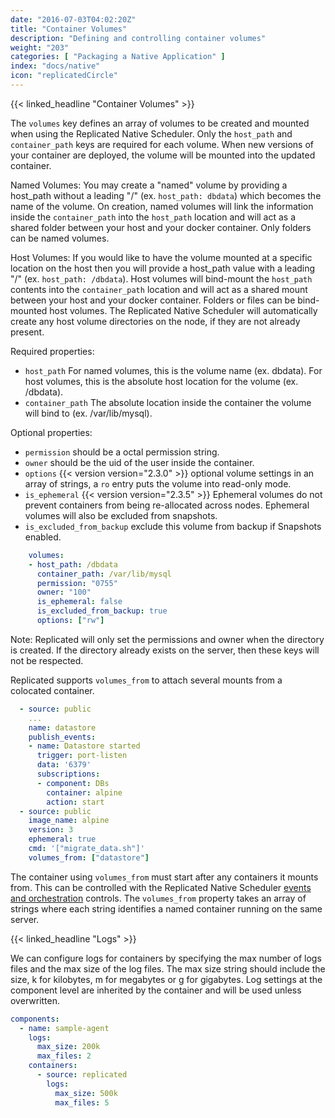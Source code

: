```yaml
---
date: "2016-07-03T04:02:20Z"
title: "Container Volumes"
description: "Defining and controlling container volumes"
weight: "203"
categories: [ "Packaging a Native Application" ]
index: "docs/native"
icon: "replicatedCircle"
---
```


{{< linked_headline "Container Volumes" >}}

The `volumes` key defines an array of volumes to be created and mounted when using the Replicated Native Scheduler. Only the `host_path` and `container_path` keys are required for each volume. When new versions of your container are deployed, the volume will be mounted into the updated container.

Named Volumes: You may create a "named" volume by providing a host_path without a leading "/" (ex. `host_path: dbdata`) which becomes the name of the volume. On creation, named volumes will link the information inside the `container_path` into the `host_path` location and will act as a shared folder between your host and your docker container. Only folders can be named volumes.

Host Volumes: If you would like to have the volume mounted at a specific location on the host then you will provide a host_path value with a leading "/" (ex. `host_path: /dbdata`). Host volumes will bind-mount the `host_path` contents into the `container_path` location and will act as a shared mount between your host and your docker container. Folders or files can be bind-mounted host volumes. The Replicated Native Scheduler will automatically create any host volume directories on the node, if they are not already present.

Required properties:

- `host_path` For named volumes, this is the volume name (ex. dbdata). For host volumes, this is the absolute host location for the volume (ex. /dbdata).
- `container_path` The absolute location inside the container the volume will bind to (ex. /var/lib/mysql).

Optional properties:

- `permission` should be a octal permission string.
- `owner` should be the uid of the user inside the container.
- `options` {{< version version="2.3.0" >}} optional volume settings in an array of strings, a `ro` entry puts the volume into read-only mode.
- `is_ephemeral` {{< version version="2.3.5" >}} Ephemeral volumes do not prevent containers from being re-allocated across nodes. Ephemeral volumes will also be excluded from snapshots.
- `is_excluded_from_backup` exclude this volume from backup if Snapshots enabled.

```yaml
    volumes:
    - host_path: /dbdata
      container_path: /var/lib/mysql
      permission: "0755"
      owner: "100"
      is_ephemeral: false
      is_excluded_from_backup: true
      options: ["rw"]
```

Note: Replicated will only set the permissions and owner when the directory is created. If the directory already exists on the server, then these keys will not be respected.

Replicated supports `volumes_from` to attach several mounts from a colocated container.

```yaml
  - source: public
    ...
    name: datastore
    publish_events:
    - name: Datastore started
      trigger: port-listen
      data: '6379'
      subscriptions:
      - component: DBs
        container: alpine
        action: start
  - source: public
    image_name: alpine
    version: 3
    ephemeral: true
    cmd: '["migrate_data.sh"]'
    volumes_from: ["datastore"]
```

The container using `volumes_from` must start after any containers it mounts from. This can be controlled with the Replicated Native Scheduler [events and orchestration](/docs/native/packaging-an-application/events-and-orchestration/) controls. The `volumes_from` property takes an array of strings where each string identifies a named container running on the same server.

{{< linked_headline "Logs" >}}

We can configure logs for containers by specifying the max number of logs files and the max size of the log files. The max size string should include
the size, k for kilobytes, m for megabytes or g for gigabytes. Log settings at the component level are inherited by the container and will be
used unless overwritten.

```yaml
components:
  - name: sample-agent
    logs:
      max_size: 200k
      max_files: 2
    containers:
      - source: replicated
        logs:
          max_size: 500k
          max_files: 5
```
